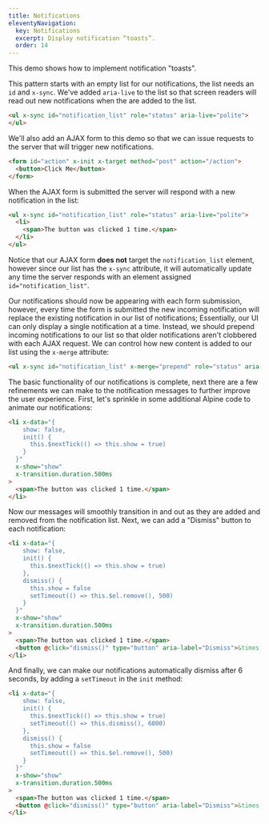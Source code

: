 ```yaml
---
title: Notifications
eleventyNavigation:
  key: Notifications
  excerpt: Display notification “toasts”.
  order: 14
---
```


This demo shows how to implement notification "toasts".

This pattern starts with an empty list for our notifications, the list needs an `id` and `x-sync`. We've added `aria-live` to the list so that screen readers will read out new notifications when the are added to the list.

```html
<ul x-sync id="notification_list" role="status" aria-live="polite">
</ul>
```

We'll also add an AJAX form to this demo so that we can issue requests to the server that will trigger new notifications.

```html
<form id="action" x-init x-target method="post" action="/action">
  <button>Click Me</button>
</form>
```

When the AJAX form is submitted the server will respond with a new notification in the list:

```html
<ul x-sync id="notification_list" role="status" aria-live="polite">
  <li>
    <span>The button was clicked 1 time.</span>
  </li>
</ul>
```

Notice that our AJAX form **does not** target the `notification_list` element, however since our list has the `x-sync` attribute, it will automatically update any time the server responds with an element assigned `id="notification_list"`.

Our notifications should now be appearing with each form submission, however, every time the form is submitted the new incoming notification will replace the existing notification in our list of notifications; Essentially, our UI can only display a single notification at a time. Instead, we should prepend incoming notifications to our list so that older notifications aren't clobbered with each AJAX request. We can control how new content is added to our list using the `x-merge` attribute:

```html
<ul x-sync id="notification_list" x-merge="prepend" role="status" aria-live="polite">
```

The basic functionality of our notifications is complete, next there are a few refinements we can make to the notification messages to further improve the user experience. First, let's sprinkle in some additional Alpine code to animate our notifications:

```html
<li x-data="{
    show: false,
    init() {
      this.$nextTick(() => this.show = true)
    }
  }"
  x-show="show"
  x-transition.duration.500ms
>
  <span>The button was clicked 1 time.</span>
</li>
```

Now our messages will smoothly transition in and out as they are added and removed from the notification list. Next, we can add a "Dismiss" button to each notification:

```html
<li x-data="{
    show: false,
    init() {
      this.$nextTick(() => this.show = true)
    },
    dismiss() {
      this.show = false
      setTimeout(() => this.$el.remove(), 500)
    }
  }"
  x-show="show"
  x-transition.duration.500ms
>
  <span>The button was clicked 1 time.</span>
  <button @click="dismiss()" type="button" aria-label="Dismiss">&times;</button>
</li>
```

And finally, we can make our notifications automatically dismiss after 6 seconds, by adding a `setTimeout` in the `init` method:

```html
<li x-data="{
    show: false,
    init() {
      this.$nextTick(() => this.show = true)
      setTimeout(() => this.dismiss(), 6000)
    },
    dismiss() {
      this.show = false
      setTimeout(() => this.$el.remove(), 500)
    }
  }"
  x-show="show"
  x-transition.duration.500ms
>
  <span>The button was clicked 1 time.</span>
  <button @click="dismiss()" type="button" aria-label="Dismiss">&times;</button>
</li>
```

<style>
  #notification_list {
    display: flex;
    flex-direction: column;
    gap: .5rem;
    padding-left: 0;
    margin: 0;
  }
  #notification_list > li {
    display: flex;
    align-items: center;
    font-size: .875rem;
    background: #fff;
    padding: 1rem;
    border: 1px solid #000;
  }
  #notification_list > li :first-child {
    flex: 1;
    margin-right: 2rem;
  }
</style>

<script type="module">
  var count = 0;

  window.route('GET', '/action', () => view())
  window.route('POST', '/action', () => {
    count++
    return view()
  })

  window.example('/action')

  function view() {
    return `<form id="action" x-init x-target method="post" action="/action">
  <button>Click Me</button>
</form>
<ul x-sync id="notification_list" x-merge="prepend" role="status" aria-live="polite">
  ${count > 0 ? notification() : ''}
</ul>`
  }

  function notification() {
    return `<li x-data="{
      show: false,
      init() {
        this.$nextTick(() => this.show = true)
        setTimeout(() => this.dismiss(), 6000)
      },
      dismiss() {
        this.show = false
        setTimeout(() => this.$el.remove(), 500)
      }
    }"
    x-show="show"
    x-transition.duration.500ms
  >
    <span>The button was clicked ${count} ${count > 1 ? 'times' : 'time'}.</span>
    <button @click="dismiss()" type="button" aria-label="Dismiss">&times;</button>
  </li>`
  }
</script>
